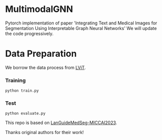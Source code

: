 # MultimodalGNN
Pytorch implementation of paper 'Integrating Text and Medical Images for Segmentation Using Interpretable Graph Neural Networks'
We will update the code progressively.

# Data Preparation
We borrow the data process from [LViT](https://github.com/HUANGLIZI/LViT).


### Training
```
python train.py
```

### Test
```
python evaluate.py
```

This repo is based on [LanGuideMedSeg-MICCAI2023](https://github.com/Junelin2333/LanGuideMedSeg-MICCAI2023).

Thanks original authors for their work!


